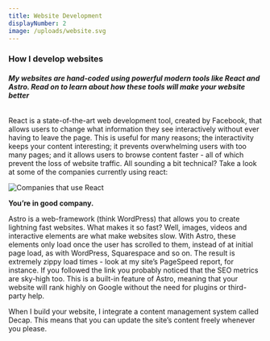 ```yaml
---
title: Website Development
displayNumber: 2
image: /uploads/website.svg
---
```

### How I develop websites

###### **My websites are hand-coded using powerful modern tools like React and Astro. Read on to learn about how these tools will make your website better**

React is a state-of-the-art web development tool, created by Facebook, that allows users to change what information they see interactively without ever having to leave the page. This is useful for many reasons; the interactivity keeps your content interesting; it prevents overwhelming users with too many pages; and it allows users to browse content faster - all of which prevent the loss of website traffic. All sounding a bit technical? Take a look at some of the companies currently using react:

![Companies that use React](/uploads/companies-using-react.png)

**You’re in good company.** 

Astro is a web-framework (think WordPress) that allows you to create lightning fast websites. What makes it so fast? Well, images, videos and interactive elements are what make websites slow. With Astro, these elements only load once the user has scrolled to them, instead of at initial page load, as with WordPress, Squarespace and so on. The result is extremely zippy load times - look at my site’s PageSpeed report, for instance. If you followed the link you probably noticed that the SEO metrics are sky-high too. This is a built-in feature of Astro, meaning that your website will rank highly on Google without the need for plugins or third-party help.

When I build your website, I integrate a content management system called Decap. This means that you can update the site’s content freely whenever you please.